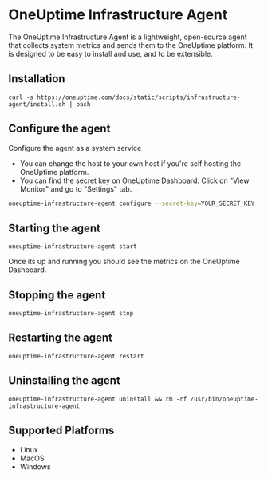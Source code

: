 # OneUptime Infrastructure Agent

The OneUptime Infrastructure Agent is a lightweight, open-source agent that collects system metrics and sends them to the OneUptime platform. It is designed to be easy to install and use, and to be extensible.

## Installation

```
curl -s https://oneuptime.com/docs/static/scripts/infrastructure-agent/install.sh | bash
```

## Configure the agent

Configure the agent as a system service
- You can change the host to your own host if you're self hosting the OneUptime platform. 
- You can find the secret key on OneUptime Dashboard. Click on "View Monitor" and go to "Settings" tab.

```bash
oneuptime-infrastructure-agent configure --secret-key=YOUR_SECRET_KEY --oneuptime-url=https://oneuptime.com
```

## Starting the agent

```
oneuptime-infrastructure-agent start
```

Once its up and running you should see the metrics on the OneUptime Dashboard.

## Stopping the agent

```
oneuptime-infrastructure-agent stop
```

## Restarting the agent

```
oneuptime-infrastructure-agent restart
```

## Uninstalling the agent

```
oneuptime-infrastructure-agent uninstall && rm -rf /usr/bin/oneuptime-infrastructure-agent
```

## Supported Platforms

- Linux
- MacOS
- Windows